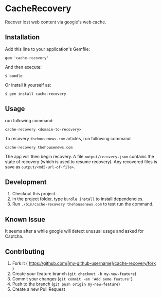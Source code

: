 # CacheRecovery

Recover lost web content via google's web cache.

## Installation

Add this line to your application's Gemfile:

    gem 'cache-recovery'

And then execute:

    $ bundle

Or install it yourself as:

    $ gem install cache-recovery

## Usage

run following command:

```
cache-recovery <domain-to-recovery>
```


To recovery ``thehousenews.com`` articles, run following command

```
cache-recovery thehousenews.com
```

The app will then begin recovery. A file ``output/recovery.json`` contains the
state of recovery (which is used to resume recovery). Any recovered files is
save as ``output/<md5-url-of-file>``.

## Development

1. Checkout this project.
2. In the project folder, type ``bundle install`` to install dependencies.
3. Run ``./bin/cache-recovery thehousenews.com`` to test run the command.

## Known Issue

It seems after a while google will detect unusual usage and asked for Captcha.

## Contributing

1. Fork it ( https://github.com/[my-github-username]/cache-recovery/fork )
2. Create your feature branch (`git checkout -b my-new-feature`)
3. Commit your changes (`git commit -am 'Add some feature'`)
4. Push to the branch (`git push origin my-new-feature`)
5. Create a new Pull Request
